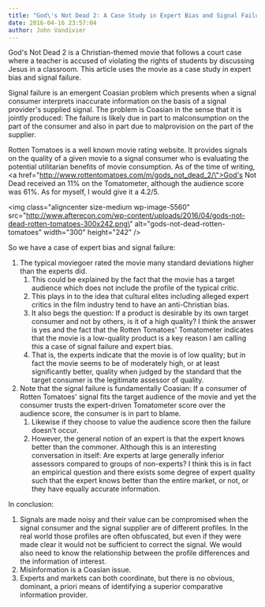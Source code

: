 ```yaml
---
title: "God\'s Not Dead 2: A Case Study in Expert Bias and Signal Failure"
date: 2016-04-16 23:57:04
author: John Vandivier
---
```




God's Not Dead 2 is a Christian-themed movie that follows a court case where a teacher is accused of violating the rights of students by discussing Jesus in a classroom. This article uses the movie as a case study in expert bias and signal failure.

Signal failure is an emergent Coasian problem which presents when a signal consumer interprets inaccurate information on the basis of a signal provider's supplied signal. The problem is Coasian in the sense that it is jointly produced: The failure is likely due in part to malconsumption on the part of the consumer and also in part due to malprovision on the part of the supplier.

Rotten Tomatoes is a well known movie rating website. It provides signals on the quality of a given movie to a signal consumer who is evaluating the potential utilitarian benefits of movie consumption. As of the time of writing, <a href=\"http://www.rottentomatoes.com/m/gods_not_dead_2/\">God's Not Dead received an 11% on the Tomatometer, although the audience score was 61%</a>. As for myself, I would give it a 4.2/5.

<img class=\"aligncenter size-medium wp-image-5560\" src=\"http://www.afterecon.com/wp-content/uploads/2016/04/gods-not-dead-rotten-tomatoes-300x242.png\" alt=\"gods-not-dead-rotten-tomatoes\" width=\"300\" height=\"242\" />

So we have a case of expert bias and signal failure:
<ol>
	<li>The typical moviegoer rated the movie many standard deviations higher than the experts did.
<ol>
	<li>This could be explained by the fact that the movie has a target audience which does not include the profile of the typical critic.</li>
	<li>This plays in to the idea that cultural elites including alleged expert critics in the film industry tend to have an anti-Christian bias.</li>
	<li>It also begs the question: If a product is desirable by its own target consumer and not by others, is it of a high quality? I think the answer is yes and the fact that the Rotten Tomatoes' Tomatometer indicates that the movie is a low-quality product is a key reason I am calling this a case of signal failure and expert bias.</li>
	<li>That is, the experts indicate that the movie is of low quality; but in fact the movie seems to be of moderately high, or at least significantly better, quality when judged by the standard that the target consumer is the legitimate assessor of quality.</li>
</ol>
</li>
	<li>Note that the signal failure is fundamentally Coasian: If a consumer of Rotten Tomatoes' signal fits the target audience of the movie and yet the consumer trusts the expert-driven Tomatometer score over the audience score, the consumer is in part to blame.
<ol>
	<li>Likewise if they choose to value the audience score then the failure doesn't occur.</li>
	<li>However, the general notion of an expert is that the expert knows better than the commoner. Although this is an interesting conversation in itself: Are experts at large generally inferior assessors compared to groups of non-experts? I think this is in fact an empirical question and there exists some degree of expert quality such that the expert knows better than the entire market, or not, or they have equally accurate information.</li>
</ol>
</li>
</ol>
In conclusion:
<ol>
	<li>Signals are made noisy and their value can be compromised when the signal consumer and the signal supplier are of different profiles. In the real world those profiles are often obfuscated, but even if they were made clear it would not be sufficient to correct the signal. We would also need to know the relationship between the profile differences and the information of interest.</li>
	<li>Misinformation is a Coasian issue.</li>
	<li>Experts and markets can both coordinate, but there is no obvious, dominant, a priori means of identifying a superior comparative information provider.</li>
</ol>